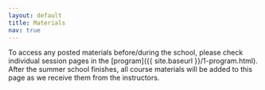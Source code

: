 ```yaml
---
layout: default
title: Materials
nav: true
---
```


To access any posted materials before/during the school, please check individual session pages in the
[program]({{ site.baseurl }}/1-program.html). After the summer school finishes, all course materials will
be added to this page as we receive them from the instructors.

